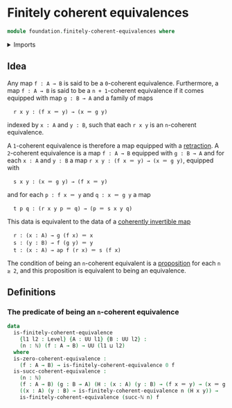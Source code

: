 # Finitely coherent equivalences

```agda
module foundation.finitely-coherent-equivalences where
```

<details><summary>Imports</summary>

```agda
open import elementary-number-theory.natural-numbers

open import foundation.identity-types
open import foundation.unit-type
open import foundation.universe-levels
```

</details>

## Idea

Any map `f : A → B` is said to be a `0`-coherent equivalence. Furthermore, a map
`f : A → B` is said to be a `n + 1`-coherent equivalence if it comes equipped
with map `g : B → A` and a family of maps

```text
  r x y : (f x ＝ y) → (x ＝ g y)
```

indexed by `x : A` and `y : B`, such that each `r x y` is an `n`-coherent
equivalence.

A `1`-coherent equivalence is therefore a map equipped with a
[retraction](foundation-core.retractions.md). A `2`-coherent equivalence is a
map `f : A → B` equipped with `g : B → A` and for each `x : A` and `y : B` a map
`r x y : (f x ＝ y) → (x ＝ g y)`, equipped with

```text
  s x y : (x ＝ g y) → (f x ＝ y)
```

and for each `p : f x ＝ y` and `q : x ＝ g y` a map

```text
  t p q : (r x y p ＝ q) → (p ＝ s x y q)
```

This data is equivalent to the data of a
[coherently invertible map](foundation-core.coherently-invertible-maps.md)

```text
  r : (x : A) → g (f x) ＝ x
  s : (y : B) → f (g y) ＝ y
  t : (x : A) → ap f (r x) ＝ s (f x)
```

The condition of being an `n`-coherent equivalent is a
[proposition](foundation-core.propositions.md) for each `n ≥ 2`, and this
proposition is equivalent to being an equivalence.

## Definitions

### The predicate of being an `n`-coherent equivalence

```agda
data
  is-finitely-coherent-equivalence
    {l1 l2 : Level} {A : UU l1} {B : UU l2} :
    (n : ℕ) (f : A → B) → UU (l1 ⊔ l2)
  where
  is-zero-coherent-equivalence :
    (f : A → B) → is-finitely-coherent-equivalence 0 f
  is-succ-coherent-equivalence :
    (n : ℕ)
    (f : A → B) (g : B → A) (H : (x : A) (y : B) → (f x ＝ y) → (x ＝ g y)) →
    ((x : A) (y : B) → is-finitely-coherent-equivalence n (H x y)) →
    is-finitely-coherent-equivalence (succ-ℕ n) f
```
